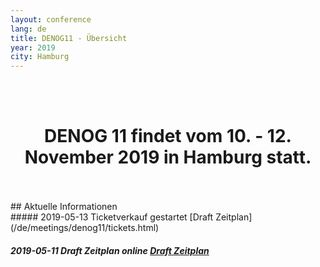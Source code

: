 ```yaml
---
layout: conference
lang: de
title: DENOG11 - Übersicht
year: 2019
city: Hamburg
---
```


<br><br>
<center>


<h1>DENOG 11 findet vom 10. - 12. November 2019 in Hamburg statt.</h1>

</center>
 <br><br>
## Aktuelle Informationen
<br>
##### 2019-05-13   Ticketverkauf gestartet [Draft Zeitplan](/de/meetings/denog11/tickets.html)

##### 2019-05-11   Draft Zeitplan online [Draft Zeitplan](/de/meetings/denog11/zeitplan.html)
